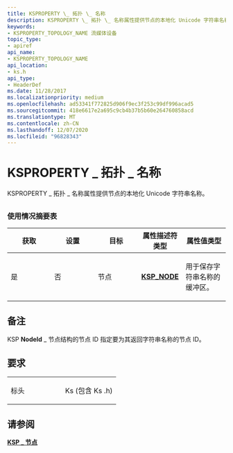 ```yaml
---
title: KSPROPERTY \_ 拓扑 \_ 名称
description: KSPROPERTY \_ 拓扑 \_ 名称属性提供节点的本地化 Unicode 字符串名称。
keywords:
- KSPROPERTY_TOPOLOGY_NAME 流媒体设备
topic_type:
- apiref
api_name:
- KSPROPERTY_TOPOLOGY_NAME
api_location:
- ks.h
api_type:
- HeaderDef
ms.date: 11/28/2017
ms.localizationpriority: medium
ms.openlocfilehash: ad53341f772825d906f9ec3f253c99df996acad5
ms.sourcegitcommit: 418e6617e2a695c9cb4b37b5b60e264760858acd
ms.translationtype: MT
ms.contentlocale: zh-CN
ms.lasthandoff: 12/07/2020
ms.locfileid: "96828343"
---
```

# <a name="ksproperty_topology_name"></a>KSPROPERTY \_ 拓扑 \_ 名称


KSPROPERTY \_ 拓扑 \_ 名称属性提供节点的本地化 Unicode 字符串名称。

## <span id="ddk_ksproperty_topology_name_ks"></span><span id="DDK_KSPROPERTY_TOPOLOGY_NAME_KS"></span>


### <a name="usage-summary-table"></a>使用情况摘要表

<table>
<colgroup>
<col width="20%" />
<col width="20%" />
<col width="20%" />
<col width="20%" />
<col width="20%" />
</colgroup>
<thead>
<tr class="header">
<th>获取</th>
<th>设置</th>
<th>目标</th>
<th>属性描述符类型</th>
<th>属性值类型</th>
</tr>
</thead>
<tbody>
<tr class="odd">
<td><p>是</p></td>
<td><p>否</p></td>
<td><p>节点</p></td>
<td><p><a href="/windows-hardware/drivers/ddi/ks/ns-ks-ksp_node" data-raw-source="[&lt;strong&gt;KSP_NODE&lt;/strong&gt;](/windows-hardware/drivers/ddi/ks/ns-ks-ksp_node)"><strong>KSP_NODE</strong></a></p></td>
<td><p>用于保存字符串名称的缓冲区。</p></td>
</tr>
</tbody>
</table>

 

<a name="remarks"></a>备注
-------

KSP **NodeId** \_ 节点结构的节点 ID 指定要为其返回字符串名称的节点 ID。

<a name="requirements"></a>要求
------------

<table>
<colgroup>
<col width="50%" />
<col width="50%" />
</colgroup>
<tbody>
<tr class="odd">
<td><p>标头</p></td>
<td>Ks (包含 Ks .h) </td>
</tr>
</tbody>
</table>

## <a name="see-also"></a>请参阅


[**KSP \_ 节点**](/windows-hardware/drivers/ddi/ks/ns-ks-ksp_node)

